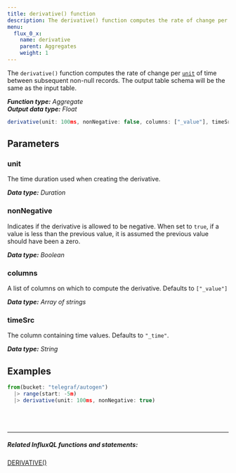 ```yaml
---
title: derivative() function
description: The derivative() function computes the rate of change per unit of time between subsequent non-null records.
menu:
  flux_0_x:
    name: derivative
    parent: Aggregates
    weight: 1
---
```


The `derivative()` function computes the rate of change per [`unit`](#unit) of time between subsequent non-null records.
The output table schema will be the same as the input table.

_**Function type:** Aggregate_  
_**Output data type:** Float_

```js
derivative(unit: 100ms, nonNegative: false, columns: ["_value"], timeSrc: "_time")
```

## Parameters

### unit
The time duration used when creating the derivative.

_**Data type:** Duration_

### nonNegative
Indicates if the derivative is allowed to be negative.
When set to `true`, if a value is less than the previous value, it is assumed the previous value should have been a zero.

_**Data type:** Boolean_

### columns
A list of columns on which to compute the derivative.
Defaults to `["_value"]`

_**Data type:** Array of strings_

### timeSrc
The column containing time values.
Defaults to `"_time"`.

_**Data type:** String_

## Examples
```js
from(bucket: "telegraf/autogen")
  |> range(start: -5m)
  |> derivative(unit: 100ms, nonNegative: true)
```

<hr style="margin-top:4rem"/>

##### Related InfluxQL functions and statements:
[DERIVATIVE()](/influxdb/latest/query_language/functions/#derivative)
